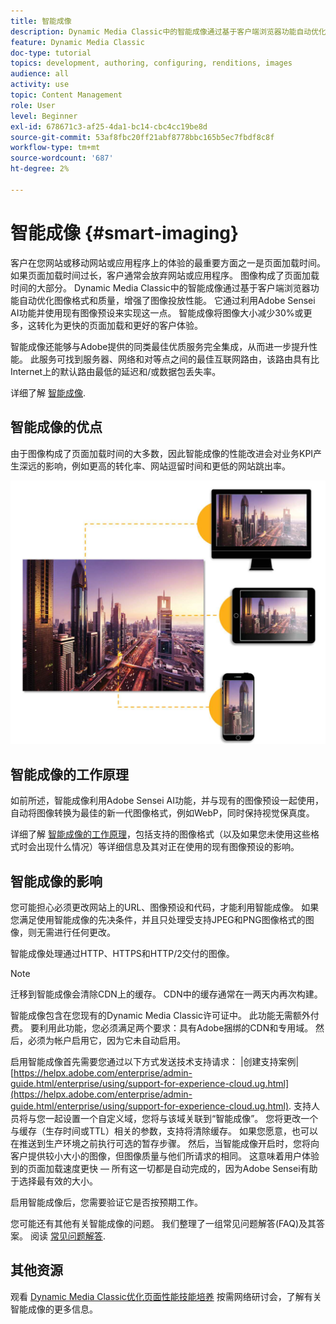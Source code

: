 ```yaml
---
title: 智能成像
description: Dynamic Media Classic中的智能成像通过基于客户端浏览器功能自动优化图像格式和质量，增强了图像投放性能。 它通过利用Adobe Sensei AI功能并使用现有图像预设来实现这一点。 详细了解智能成像以及如何使用它通过更快的页面加载提供更好的客户体验。
feature: Dynamic Media Classic
doc-type: tutorial
topics: development, authoring, configuring, renditions, images
audience: all
activity: use
topic: Content Management
role: User
level: Beginner
exl-id: 678671c3-af25-4da1-bc14-cbc4cc19be8d
source-git-commit: 53af8fbc20ff21abf8778bbc165b5ec7fbdf8c8f
workflow-type: tm+mt
source-wordcount: '687'
ht-degree: 2%

---
```


# 智能成像 {#smart-imaging}

客户在您网站或移动网站或应用程序上的体验的最重要方面之一是页面加载时间。 如果页面加载时间过长，客户通常会放弃网站或应用程序。 图像构成了页面加载时间的大部分。 Dynamic Media Classic中的智能成像通过基于客户端浏览器功能自动优化图像格式和质量，增强了图像投放性能。 它通过利用Adobe Sensei AI功能并使用现有图像预设来实现这一点。 智能成像将图像大小减少30%或更多，这转化为更快的页面加载和更好的客户体验。

智能成像还能够与Adobe提供的同类最佳优质服务完全集成，从而进一步提升性能。 此服务可找到服务器、网络和对等点之间的最佳互联网路由，该路由具有比Internet上的默认路由最低的延迟和/或数据包丢失率。

详细了解 [智能成像](https://experienceleague.adobe.com/docs/experience-manager-65/assets/dynamic/imaging-faq.html).

## 智能成像的优点

由于图像构成了页面加载时间的大多数，因此智能成像的性能改进会对业务KPI产生深远的影响，例如更高的转化率、网站逗留时间和更低的网站跳出率。

![图像](assets/smart-imaging/smart-imaging-1.png)

## 智能成像的工作原理

如前所述，智能成像利用Adobe Sensei AI功能，并与现有的图像预设一起使用，自动将图像转换为最佳的新一代图像格式，例如WebP，同时保持视觉保真度。

详细了解 [智能成像的工作原理](https://experienceleague.adobe.com/docs/experience-manager-65/assets/dynamic/imaging-faq.html#how-does-smart-imaging-work)，包括支持的图像格式（以及如果您未使用这些格式时会出现什么情况）等详细信息及其对正在使用的现有图像预设的影响。

## 智能成像的影响

您可能担心必须更改网站上的URL、图像预设和代码，才能利用智能成像。 如果您满足使用智能成像的先决条件，并且只处理受支持JPEG和PNG图像格式的图像，则无需进行任何更改。

智能成像处理通过HTTP、HTTPS和HTTP/2交付的图像。

>[!NOTE]
>
>迁移到智能成像会清除CDN上的缓存。 CDN中的缓存通常在一两天内再次构建。

智能成像包含在您现有的Dynamic Media Classic许可证中。 此功能无需额外付费。 要利用此功能，您必须满足两个要求：具有Adobe捆绑的CDN和专用域。 然后，必须为帐户启用它，因为它未自动启用。

启用智能成像首先需要您通过以下方式发送技术支持请求： |创建支持案例| [https://helpx.adobe.com/enterprise/admin-guide.html/enterprise/using/support-for-experience-cloud.ug.html](https://helpx.adobe.com/enterprise/admin-guide.html/enterprise/using/support-for-experience-cloud.ug.html). 支持人员将与您一起设置一个自定义域，您将与该域关联到“智能成像”。 您将更改一个与缓存（生存时间或TTL）相关的参数，支持将清除缓存。 如果您愿意，也可以在推送到生产环境之前执行可选的暂存步骤。 然后，当智能成像开启时，您将向客户提供较小大小的图像，但图像质量与他们所请求的相同。 这意味着用户体验到的页面加载速度更快 — 所有这一切都是自动完成的，因为Adobe Sensei有助于选择最有效的大小。

启用智能成像后，您需要验证它是否按预期工作。

您可能还有其他有关智能成像的问题。 我们整理了一组常见问题解答(FAQ)及其答案。 阅读 [常见问题解答](https://experienceleague.adobe.com/docs/experience-manager-65/assets/dynamic/imaging-faq.html).

## 其他资源

观看 [Dynamic Media Classic优化页面性能技能培养](https://seminars.adobeconnect.com/pzc1gw0cihpv) 按需网络研讨会，了解有关智能成像的更多信息。
